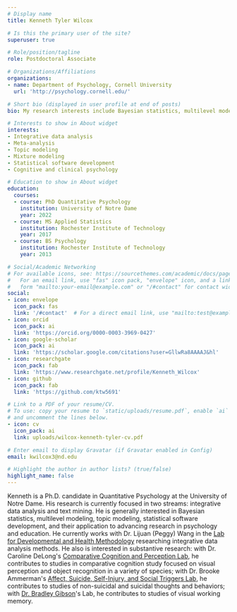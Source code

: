 ```yaml
---
# Display name
title: Kenneth Tyler Wilcox

# Is this the primary user of the site?
superuser: true

# Role/position/tagline
role: Postdoctoral Associate

# Organizations/Affiliations
organizations:
- name: Department of Psychology, Cornell University
  url: 'http://psychology.cornell.edu/'

# Short bio (displayed in user profile at end of posts)
bio: My research interests include Bayesian statistics, multilevel modeling, integrative data analysis, meta-analysis, topic modeling, mixture modeling, statistical programming, and cognition and clinical psychology.

# Interests to show in About widget
interests:
- Integrative data analysis
- Meta-analysis
- Topic modeling
- Mixture modeling
- Statistical software development
- Cognitive and clinical psychology

# Education to show in About widget
education:
  courses:
  - course: PhD Quantitative Psychology
    institution: University of Notre Dame
    year: 2022
  - course: MS Applied Statistics
    institution: Rochester Institute of Technology
    year: 2017
  - course: BS Psychology
    institution: Rochester Institute of Technology
    year: 2013

# Social/Academic Networking
# For available icons, see: https://sourcethemes.com/academic/docs/page-builder/#icons
#   For an email link, use "fas" icon pack, "envelope" icon, and a link in the
#   form "mailto:your-email@example.com" or "/#contact" for contact widget.
social:
- icon: envelope
  icon_pack: fas
  link: '/#contact'  # For a direct email link, use "mailto:test@example.org".
- icon: orcid
  icon_pack: ai
  link: 'https://orcid.org/0000-0003-3969-0427'
- icon: google-scholar
  icon_pack: ai
  link: 'https://scholar.google.com/citations?user=GllwRa8AAAAJ&hl'
- icon: researchgate
  icon_pack: fab
  link: 'https://www.researchgate.net/profile/Kenneth_Wilcox'
- icon: github
  icon_pack: fab
  link: 'https://github.com/ktw5691'

# Link to a PDF of your resume/CV.
# To use: copy your resume to `static/uploads/resume.pdf`, enable `ai` icons in `params.toml`,
# and uncomment the lines below.
- icon: cv
  icon_pack: ai
  link: uploads/wilcox-kenneth-tyler-cv.pdf

# Enter email to display Gravatar (if Gravatar enabled in Config)
email: kwilcox3@nd.edu

# Highlight the author in author lists? (true/false)
highlight_name: false
---
```


Kenneth is a Ph.D. candidate in Quantitative Psychology at the University of Notre Dame. His research is currently focused in two streams: integrative data analysis and text mining. He is generally interested in Bayesian statistics, multilevel modeling, topic modeling, statistical software development, and their application to advancing research in psychology and education. He currently works with Dr. Lijuan (Peggy) Wang in the [Lab for Developmental and Health Methodology](https://ldhrm.nd.edu) researching integrative data analysis methods. He also is interested in substantive research: with Dr. Caroline DeLong's [Comparative Cognition and Perception Lab](https://www.rit.edu/delonglab/), he contributes to studies in comparative cognition study focused on visual perception and object recognition in a variety of species; with Dr. Brooke Ammerman's [Affect, Suicide, Self-Injury, and Social Triggers Lab](https://assistlab.nd.edu), he contributes to studies of non-suicidal and suicidal thoughts and behaviors; with [Dr. Bradley Gibson](https://psychology.nd.edu/faculty/bradley-s-gibson/)'s Lab, he contributes to studies of visual working memory.
